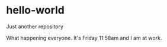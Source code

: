 # hello-world
Just another repository 

What happening everyone. It's Friday 11:58am and I am at work.
